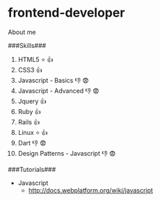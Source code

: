 frontend-developer
==================

About me


###Skills###

1.  HTML5   :star: :+1:
2.  CSS3    :+1:
3.  Javascript - Basics  :-1: :fearful:
4.  Javascript - Advanced  :-1: :fearful:
5.  Jquery :+1:
6.  Ruby :+1:  
7.  Rails :+1:
8.  Linux :star: :+1:
9.  Dart :-1: :fearful:
10. Design Patterns - Javascript :-1: :fearful:


###Tutorials###

* Javascript
  * http://docs.webplatform.org/wiki/javascript


